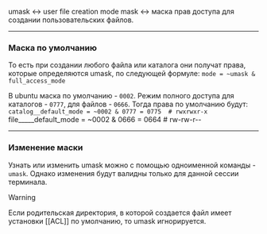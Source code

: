 umask <-> user file creation mode mask <-> маска прав доступа для создании пользовательских файлов.

___
### Маска по умолчанию

То есть при создании любого файла или каталога они получат права, которые определяются umask, по следующей формуле:
`mode = ~umask & full_access_mode`

В ubuntu маска по умолчанию - `0002`.
Режим полного доступа для каталогов - `0777`, для файлов - `0666`.
Тогда права по умолчанию будут:
`catalog__default_mode = ~0002 & 0777 = 0775  # rwxrwxr-x
`file_____default_mode = ~0002 & 0666 = 0664  # rw-rw-r--

___
### Изменение маски

Узнать или изменить umask можно с помощью одноименной команды - `umask`.
Однако изменения будут валидны только для данной сессии терминала.

>[!warning]
>Если родительская директория, в которой создается файл имеет установки [[ACL]] по умолчанию, то umask игнорируется.
>